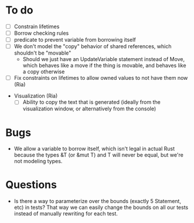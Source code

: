 # To do

- [ ] Constrain lifetimes
- [ ] Borrow checking rules
- [ ] predicate to prevent variable from borrowing itself
- [ ] We don't model the "copy" behavior of shared references, which shouldn't be "movable"
  - Should we just have an UpdateVariable statement instead of Move, which
    behaves like a move if the thing is movable, and behaves like a copy otherwise
- [ ] Fix constraints on lifetimes to allow owned values to not have them now (Ria)

- Visualization (Ria)
  - [ ] Ability to copy the text that is generated (ideally from the visualization
        window, or alternatively from the console)

# Bugs

- We allow a variable to borrow itself, which isn't legal in actual Rust because
  the types &T (or &mut T) and T will never be equal, but we're not modeling types.

# Questions

- Is there a way to parameterize over the bounds (exactly 5 Statement, etc)
  in tests? That way we can easily change the bounds on all our tests instead
  of manually rewriting for each test.
